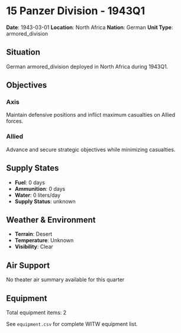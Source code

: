 # 15 Panzer Division - 1943Q1

**Date**: 1943-03-01
**Location**: North Africa
**Nation**: German
**Unit Type**: armored_division

## Situation

German armored_division deployed in North Africa during 1943Q1.

## Objectives

### Axis
Maintain defensive positions and inflict maximum casualties on Allied forces.

### Allied
Advance and secure strategic objectives while minimizing casualties.

## Supply States

- **Fuel**: 0 days
- **Ammunition**: 0 days
- **Water**: 0 liters/day
- **Supply Status**: unknown

## Weather & Environment

- **Terrain**: Desert
- **Temperature**: Unknown
- **Visibility**: Clear

## Air Support

No theater air summary available for this quarter

## Equipment

Total equipment items: 2

See `equipment.csv` for complete WITW equipment list.
